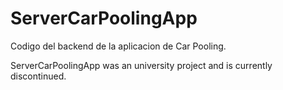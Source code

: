 # ServerCarPoolingApp
Codigo del backend de la aplicacion de Car Pooling.

ServerCarPoolingApp was an university project and is currently discontinued.
